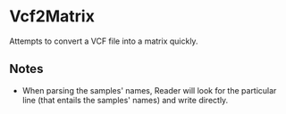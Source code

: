 # Vcf2Matrix

Attempts to convert a VCF file into a matrix quickly.

## Notes
* When parsing the samples' names, Reader will look for the particular line (that entails the samples' names) and write directly.